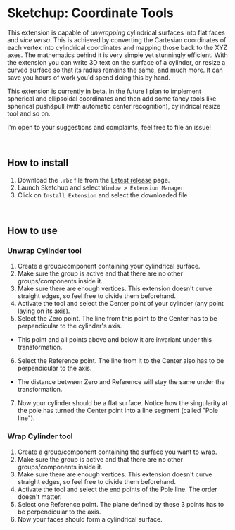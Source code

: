 # Sketchup: Coordinate Tools
This extension is capable of *unwrapping* cylindrical surfaces into flat faces and *vice versa*.
This is achieved by converting the Cartesian coordinates of each vertex into cylindrical coordinates
and mapping those back to the XYZ axes. The mathematics behind it is very simple yet stunningly efficient.
With the extension you can write 3D text on the surface of a cylinder, or resize a curved surface so that
its radius remains the same, and much more. It can save you hours of work you'd spend doing this by hand.

This extension is currently in beta. In the future I plan to implement spherical and ellipsoidal coordinates
and then add some fancy tools like spherical push&pull (with automatic center recognition), cylindrical resize
tool and so on.

I'm open to your suggestions and complaints, feel free to file an issue!

<br/>

## How to install

1. Download the `.rbz` file from the [Latest release](https://github.com/m93a/Sketchup-Coord-Tool/releases/latest) page.
2. Launch Sketchup and select `Window > Extension Manager`
3. Click on `Install Extension` and select the downloaded file

<br/>

## How to use

### Unwrap Cylinder tool
1. Create a group/component containing your cylindrical surface.
2. Make sure the group is active and that there are no other groups/components inside it.
3. Make sure there are enough vertices. This extension doesn't curve straight edges, so feel free to divide them beforehand.
4. Activate the tool and select the Center point of your cylinder (any point laying on its axis).
5. Select the Zero point. The line from this point to the Center has to be perpendicular to the cylinder's axis.
  * This point and all points above and below it are invariant under this transformation.
6. Select the Reference point. The line from it to the Center also has to be perpendicular to the axis.
  * The distance between Zero and Reference will stay the same under the transformation.
7. Now your cylinder should be a flat surface. Notice how the singularity at the pole has turned
   the Center point into a line segment (called "Pole line").


### Wrap Cylinder tool
1. Create a group/component containing the surface you want to wrap.
2. Make sure the group is active and that there are no other groups/components inside it.
3. Make sure there are enough vertices. This extension doesn't curve straight edges, so feel free to divide them beforehand.
4. Activate the tool and select the end points of the Pole line. The order doesn't matter.
5. Select one Reference point. The plane defined by these 3 points has to be perpendicular to the axis.
7. Now your faces should form a cylindrical surface.

